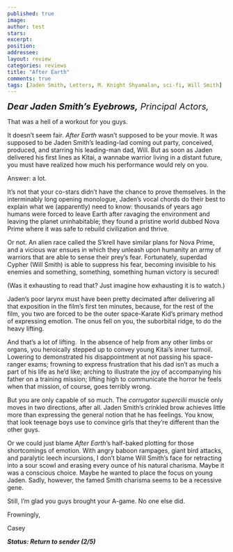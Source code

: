 ```yaml
---
published: true
image:
author: test 
stars: 
excerpt: 
position: 
addressee: 
layout: review
categories: reviews
title: "After Earth"
comments: true
tags: [Jaden Smith, Letters, M. Knight Shyamalan, sci-fi, Will Smith]
---
```

<div><p><em style="font-size:120%;"><span style="font-size:120%;"><strong><span class="full-image-block ssNonEditable"><span><a href="/letters/2013/6/7/after-earth.html"><img src="http://static.squarespace.com/static/5005f6bcc4aa41161b33e89e/5329cf1fe4b07c068ebf74de/5329cf1fe4b07c068ebf7854/1370625480247/after-earth.jpg" alt="" /></a></span></span>Dear Jaden Smith&rsquo;s Eyebrows,</strong> Principal Actors,</span></em></p>
<p>That was a hell of a workout for you guys.</p>
<p>It doesn&rsquo;t seem fair. <em>After</em> <em>Earth</em> wasn&rsquo;t supposed to be your movie. It was supposed to be Jaden Smith&rsquo;s leading-lad coming out party, conceived, produced, and starring his leading-man dad, Will. But as soon as Jaden delivered his first lines as Kitai, a wannabe warrior living in a distant future, you must have realized how much his performance would rely on you.</p>
<p>Answer: a lot.</p>
<p>It&rsquo;s not that your co-stars didn&rsquo;t have the chance to prove themselves. In the interminably long opening monologue, Jaden&rsquo;s vocal chords do their best to explain what we (apparently) need to know: thousands of years ago humans were forced to leave Earth after ravaging the environment and leaving the planet uninhabitable; they found a pristine world dubbed Nova Prime where it was safe to rebuild civilization and thrive.</p>
<p>Or not. An alien race called the S&rsquo;krell have similar plans for Nova Prime, and a vicious war ensues in which they unleash upon humanity an army of warriors that are able to sense their prey&rsquo;s fear. Fortunately, superdad Cypher (Will Smith) is able to suppress his fear, becoming invisible to his enemies and something, something, something human victory is secured!</p>
<p>(Was it exhausting to read that? Just imagine how exhausting it is to watch.)</p>
<p>Jaden&rsquo;s poor larynx must have been pretty decimated after delivering all that exposition in the film&rsquo;s first ten minutes, because, for the rest of the film, you two are forced to be the outer space-Karate Kid&rsquo;s primary method of expressing emotion. The onus fell on you, the suborbital ridge, to do the heavy lifting.</p>
<p>And that&rsquo;s a lot of lifting. &nbsp;In the absence of help from any other limbs or organs, you heroically stepped up to convey young Kitai&rsquo;s inner turmoil. Lowering to demonstrated his disappointment at not passing his space-ranger exams; frowning to express frustration that his dad isn&rsquo;t as much a part of his life as he&rsquo;d like; arching to illustrate the joy of accompanying his father on a training mission; lifting high to communicate the horror he feels when that mission, of course, goes terribly wrong.</p>
<p>But you are only capable of so much. The <em>corrugator supercilii</em> muscle only moves in two directions, after all. Jaden Smith&rsquo;s crinkled brow achieves little more than expressing the general notion that he has feelings. You know, that look teenage boys use to convince girls that they&rsquo;re different than the other guys.</p>
<p>Or we could just blame <em>After Earth</em>&rsquo;s half-baked plotting for those shortcomings of emotion<em>.</em> With angry baboon rampages, giant bird attacks, and paralytic leech incursions, I don&rsquo;t blame Will Smith&rsquo;s face for retracting into a sour scowl and erasing every ounce of his natural charisma. Maybe it was a conscious choice. Maybe he wanted to place the focus on young Jaden. Sadly, however, the famed Smith charisma seems to be a recessive gene.</p>
<p>Still, I&rsquo;m glad you guys brought your A-game. No one else did.</p>
<p>Frowningly,</p>
<p>Casey</p>
<p><strong><em>Status: Return to sender (2/5)</em></strong></p></div>
